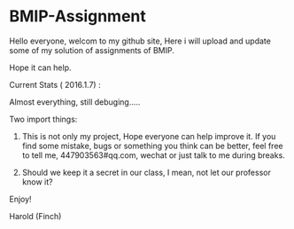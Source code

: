 # BMIP-Assignment

Hello everyone, welcom to my github site, Here i will upload and update some of my solution of assignments of BMIP.

Hope it can help.

Current Stats ( 2016.1.7) : 

Almost everything, still debuging.....


Two import things:

1. This is not only my project, Hope everyone can help improve it. If you find some mistake, bugs or something you think can be better, feel free to tell me, 447903563#qq.com, wechat or just talk to me during breaks.

2. Should we keep it a secret in our class, I mean, not let our professor know it? 

Enjoy!

Harold (Finch)
